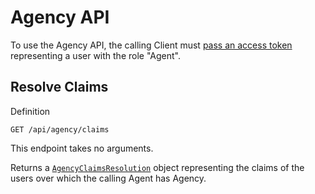 # Agency API

To use the Agency API, the calling Client must [pass an access token](../getting_started/authorization.md) representing a user with the role "Agent".

## Resolve Claims

Definition

```
GET /api/agency/claims
```

This endpoint takes no arguments.

Returns a [`AgencyClaimsResolution`](core_resources.md#agencyclaimsresolution) object representing the claims of the users over which the calling Agent has Agency.